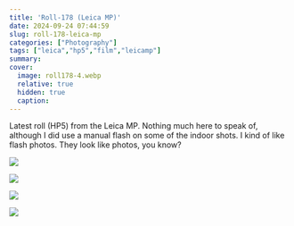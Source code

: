 ```yaml
---
title: 'Roll-178 (Leica MP)'
date: 2024-09-24 07:44:59
slug: roll-178-leica-mp
categories: ["Photography"]
tags: ["leica","hp5","film","leicamp"]
summary:
cover:
  image: roll178-4.webp
  relative: true
  hidden: true
  caption:
---
```


Latest roll (HP5) from the Leica MP. Nothing much here to speak of, although I did use a manual flash on some of the indoor shots. I kind of like flash photos. They look like photos, you know?

![](/img/2024/09/2024-09-24-roll178-1.webp)

![](/img/2024/09/2024-09-24-roll178-2.webp)

![](/img/2024/09/2024-09-24-roll178-3.webp)

![](/img/2024/09/2024-09-24-roll178-4.webp)
